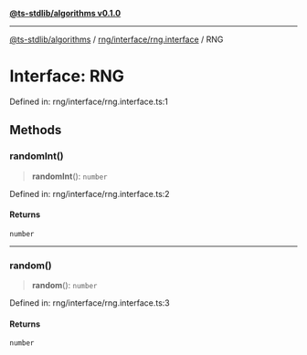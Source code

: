 [**@ts-stdlib/algorithms v0.1.0**](../../../../README.md)

***

[@ts-stdlib/algorithms](../../../../README.md) / [rng/interface/rng.interface](../README.md) / RNG

# Interface: RNG

Defined in: rng/interface/rng.interface.ts:1

## Methods

### randomInt()

> **randomInt**(): `number`

Defined in: rng/interface/rng.interface.ts:2

#### Returns

`number`

***

### random()

> **random**(): `number`

Defined in: rng/interface/rng.interface.ts:3

#### Returns

`number`
